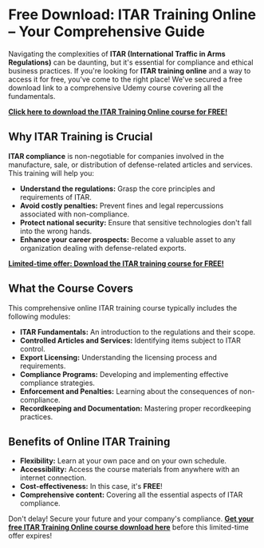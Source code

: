 # Free Download: ITAR Training Online – Your Comprehensive Guide

Navigating the complexities of **ITAR (International Traffic in Arms Regulations)** can be daunting, but it's essential for compliance and ethical business practices. If you're looking for **ITAR training online** and a way to access it for free, you've come to the right place! We've secured a free download link to a comprehensive Udemy course covering all the fundamentals.

[**Click here to download the ITAR Training Online course for FREE!**](https://udemywork.com/itar-training-online)

## Why ITAR Training is Crucial

**ITAR compliance** is non-negotiable for companies involved in the manufacture, sale, or distribution of defense-related articles and services. This training will help you:

*   **Understand the regulations:** Grasp the core principles and requirements of ITAR.
*   **Avoid costly penalties:** Prevent fines and legal repercussions associated with non-compliance.
*   **Protect national security:** Ensure that sensitive technologies don't fall into the wrong hands.
*   **Enhance your career prospects:** Become a valuable asset to any organization dealing with defense-related exports.

[**Limited-time offer: Download the ITAR training course for FREE!**](https://udemywork.com/itar-training-online)

## What the Course Covers

This comprehensive online ITAR training course typically includes the following modules:

*   **ITAR Fundamentals:** An introduction to the regulations and their scope.
*   **Controlled Articles and Services:** Identifying items subject to ITAR control.
*   **Export Licensing:** Understanding the licensing process and requirements.
*   **Compliance Programs:** Developing and implementing effective compliance strategies.
*   **Enforcement and Penalties:** Learning about the consequences of non-compliance.
*   **Recordkeeping and Documentation:** Mastering proper recordkeeping practices.

## Benefits of Online ITAR Training

*   **Flexibility:** Learn at your own pace and on your own schedule.
*   **Accessibility:** Access the course materials from anywhere with an internet connection.
*   **Cost-effectiveness:** In this case, it's **FREE**!
*   **Comprehensive content:** Covering all the essential aspects of ITAR compliance.

Don't delay! Secure your future and your company's compliance. **[Get your free ITAR Training Online course download here](https://udemywork.com/itar-training-online)** before this limited-time offer expires!

